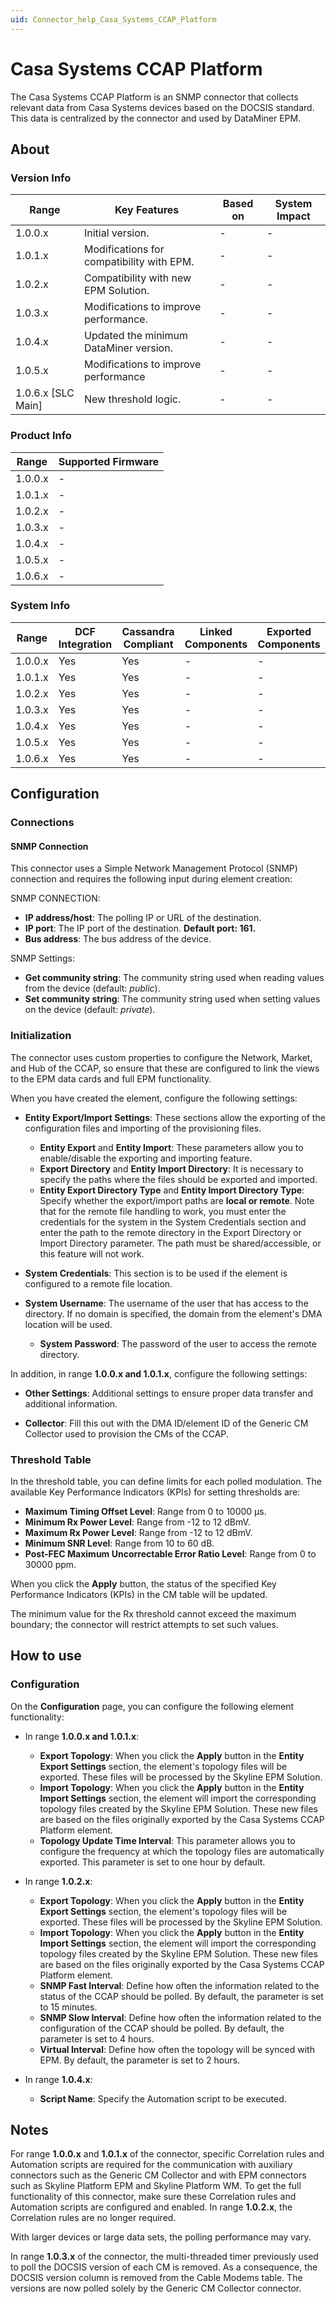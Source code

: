 ```yaml
---
uid: Connector_help_Casa_Systems_CCAP_Platform
---
```


# Casa Systems CCAP Platform

The Casa Systems CCAP Platform is an SNMP connector that collects relevant data from Casa Systems devices based on the DOCSIS standard. This data is centralized by the connector and used by DataMiner EPM.

## About

### Version Info

| Range              | Key Features                              | Based on | System Impact |
|----------------------|-------------------------------------------|--------------|-------------------|
| 1.0.0.x              | Initial version.                          | -            | -                 |
| 1.0.1.x              | Modifications for compatibility with EPM. | -            | -                 |
| 1.0.2.x              | Compatibility with new EPM Solution.      | -            | -                 |
| 1.0.3.x              | Modifications to improve performance.     | -            | -                 |
| 1.0.4.x              | Updated the minimum DataMiner version.    | -            | -                 |
| 1.0.5.x              | Modifications to improve performance      | -            | -                 |
| 1.0.6.x [SLC Main]   | New threshold logic.                      | -            | -                 |

### Product Info

| Range     | Supported Firmware     |
|-----------|------------------------|
| 1.0.0.x   | -                      |
| 1.0.1.x   | -                      |
| 1.0.2.x   | -                      |
| 1.0.3.x   | -                      |
| 1.0.4.x   | -                      |
| 1.0.5.x   | -                      |
| 1.0.6.x   | -                      |

### System Info

| Range     | DCF Integration     | Cassandra Compliant     | Linked Components     | Exported Components     |
|-----------|---------------------|-------------------------|-----------------------|-------------------------|
| 1.0.0.x   | Yes                 | Yes                     | -                     | -                       |
| 1.0.1.x   | Yes                 | Yes                     | -                     | -                       |
| 1.0.2.x   | Yes                 | Yes                     | -                     | -                       |
| 1.0.3.x   | Yes                 | Yes                     | -                     | -                       |
| 1.0.4.x   | Yes                 | Yes                     | -                     | -                       |
| 1.0.5.x   | Yes                 | Yes                     | -                     | -                       |
| 1.0.6.x   | Yes                 | Yes                     | -                     | -                       |

## Configuration

### Connections

#### SNMP Connection

This connector uses a Simple Network Management Protocol (SNMP) connection and requires the following input during element creation:

SNMP CONNECTION:

- **IP address/host**: The polling IP or URL of the destination.
- **IP port**: The IP port of the destination. **Default port: 161.**
- **Bus address**: The bus address of the device.

SNMP Settings:

- **Get community string**: The community string used when reading values from the device (default: *public*).
- **Set community string**: The community string used when setting values on the device (default: *private*).

### Initialization

The connector uses custom properties to configure the Network, Market, and Hub of the CCAP, so ensure that these are configured to link the views to the EPM data cards and full EPM functionality.

When you have created the element, configure the following settings:

- **Entity Export/Import Settings**: These sections allow the exporting of the configuration files and importing of the provisioning files.

  - **Entity Export** and **Entity Import**: These parameters allow you to enable/disable the exporting and importing feature.
  - **Export Directory** and **Entity Import Directory**: It is necessary to specify the paths where the files should be exported and imported.
  - **Entity Export Directory Type** and **Entity Import Directory Type**: Specify whether the export/import paths are **local or remote**. Note that for the remote file handling to work, you must enter the credentials for the system in the System Credentials section and enter the path to the remote directory in the Export Directory or Import Directory parameter. The path must be shared/accessible, or this feature will not work.

- **System Credentials**: This section is to be used if the element is configured to a remote file location.

- **System Username**: The username of the user that has access to the directory. If no domain is specified, the domain from the element's DMA location will be used.
  - **System Password**: The password of the user to access the remote directory.

In addition, in range **1.0.0.x and 1.0.1.x**, configure the following settings:

- **Other Settings**: Additional settings to ensure proper data transfer and additional information.

- **Collector**: Fill this out with the DMA ID/element ID of the Generic CM Collector used to provision the CMs of the CCAP.

### Threshold Table

In the threshold table, you can define limits for each polled modulation. The available Key Performance Indicators (KPIs) for setting thresholds are:

- **Maximum Timing Offset Level**: Range from 0 to 10000 µs.
- **Minimum Rx Power Level**: Range from -12 to 12 dBmV.
- **Maximum Rx Power Level**: Range from -12 to 12 dBmV.
- **Minimum SNR Level**: Range from 10 to 60 dB.
- **Post-FEC Maximum Uncorrectable Error Ratio Level**: Range from 0 to 30000 ppm.

When you click the **Apply** button, the status of the specified Key Performance Indicators (KPIs) in the CM table will be updated.

The minimum value for the Rx threshold cannot exceed the maximum boundary; the connector will restrict attempts to set such values.

## How to use

### Configuration

On the **Configuration** page, you can configure the following element functionality:

- In range **1.0.0.x and 1.0.1.x**:

  - **Export Topology**: When you click the **Apply** button in the **Entity Export Settings** section, the element's topology files will be exported. These files will be processed by the Skyline EPM Solution.
  - **Import Topology**: When you click the **Apply** button in the **Entity Import Settings** section, the element will import the corresponding topology files created by the Skyline EPM Solution. These new files are based on the files originally exported by the Casa Systems CCAP Platform element.
  - **Topology Update Time Interval**: This parameter allows you to configure the frequency at which the topology files are automatically exported. This parameter is set to one hour by default.

- In range **1.0.2.x**:

  - **Export Topology**: When you click the **Apply** button in the **Entity Export Settings** section, the element's topology files will be exported. These files will be processed by the Skyline EPM Solution.
  - **Import Topology**: When you click the **Apply** button in the **Entity Import Settings** section, the element will import the corresponding topology files created by the Skyline EPM Solution. These new files are based on the files originally exported by the Casa Systems CCAP Platform element.
  - **SNMP Fast Interval**: Define how often the information related to the status of the CCAP should be polled. By default, the parameter is set to 15 minutes.
  - **SNMP Slow Interval**: Define how often the information related to the configuration of the CCAP should be polled. By default, the parameter is set to 4 hours.
  - **Virtual Interval**: Define how often the topology will be synced with EPM. By default, the parameter is set to 2 hours.

- In range **1.0.4.x**:

  - **Script Name**: Specify the Automation script to be executed.

## Notes

For range **1.0.0.x** and **1.0.1.x** of the connector, specific Correlation rules and Automation scripts are required for the communication with auxiliary connectors such as the Generic CM Collector and with EPM connectors such as Skyline Platform EPM and Skyline Platform WM. To get the full functionality of this connector, make sure these Correlation rules and Automation scripts are configured and enabled. In range **1.0.2.x**, the Correlation rules are no longer required.

With larger devices or large data sets, the polling performance may vary.

In range **1.0.3.x** of the connector, the multi-threaded timer previously used to poll the DOCSIS version of each CM is removed. As a consequence, the DOCSIS version column is removed from the Cable Modems table. The versions are now polled solely by the Generic CM Collector connector.
